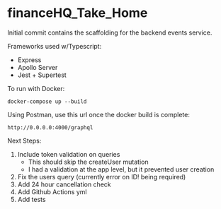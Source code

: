 # financeHQ_Take_Home

Initial commit contains the scaffolding for the backend events service.

Frameworks used w/Typescript:
- Express
- Apollo Server
- Jest + Supertest

To run with Docker:

`docker-compose up --build`

Using Postman, use this url once the docker build is complete:

`http://0.0.0.0:4000/graphql`

Next Steps:
1. Include token validation on queries
    - This should skip the createUser mutation
    - I had a validation at the app level, but it prevented user creation
2. Fix the users query (currently error on ID! being required)
3. Add 24 hour cancellation check
4. Add Github Actions yml
5. Add tests
